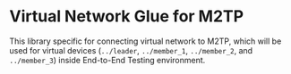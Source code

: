 # Virtual Network Glue for M2TP

This library specific for connecting virtual network to M2TP, which will be used for virtual devices (`../leader`, `../member_1`, `../member_2`, and `../member_3`) inside End-to-End Testing environment.

